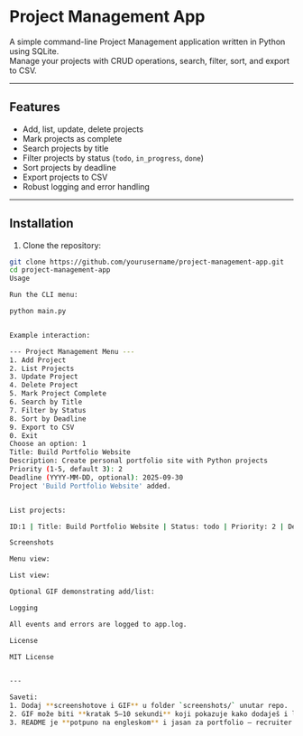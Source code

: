 # Project Management App

A simple command-line Project Management application written in Python using SQLite.  
Manage your projects with CRUD operations, search, filter, sort, and export to CSV.

---

## Features

- Add, list, update, delete projects
- Mark projects as complete
- Search projects by title
- Filter projects by status (`todo`, `in_progress`, `done`)
- Sort projects by deadline
- Export projects to CSV
- Robust logging and error handling

---

## Installation

1. Clone the repository:

```bash
git clone https://github.com/yourusername/project-management-app.git
cd project-management-app
Usage

Run the CLI menu:

python main.py


Example interaction:

--- Project Management Menu ---
1. Add Project
2. List Projects
3. Update Project
4. Delete Project
5. Mark Project Complete
6. Search by Title
7. Filter by Status
8. Sort by Deadline
9. Export to CSV
0. Exit
Choose an option: 1
Title: Build Portfolio Website
Description: Create personal portfolio site with Python projects
Priority (1-5, default 3): 2
Deadline (YYYY-MM-DD, optional): 2025-09-30
Project 'Build Portfolio Website' added.


List projects:

ID:1 | Title: Build Portfolio Website | Status: todo | Priority: 2 | Deadline: 2025-09-30

Screenshots

Menu view:

List view:

Optional GIF demonstrating add/list:

Logging

All events and errors are logged to app.log.

License

MIT License


---

Saveti:  
1. Dodaj **screenshotove i GIF** u folder `screenshots/` unutar repo.  
2. GIF može biti **kratak 5–10 sekundi** koji pokazuje kako dodaješ i listuješ projekat.  
3. README je **potpuno na engleskom** i jasan za portfolio — recruiter odmah vidi da znaš Python, SQLite, CLI, error handling i logging.  

